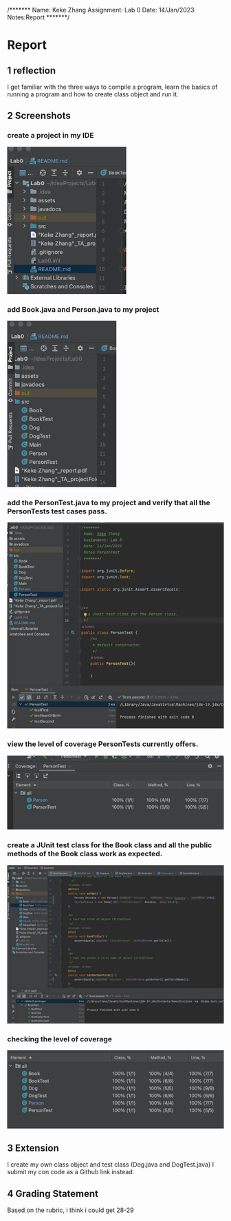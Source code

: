 /*******
Name: Keke Zhang
Assignment: Lab 0
Date: 14/Jan/2023
Notes:Report
*******/

# Report

## 1 reflection

I get familiar with the three ways to compile a program, learn the basics of running a program and how to create class object and run it.

## 2 Screenshots

### create a project in my IDE

![](./assets/README-1673832043186.png)

### add Book.java and Person.java to my project

![](./assets/README-1673832166107.png)

### add the PersonTest.java to my project and verify that all the PersonTests test cases pass.

![](./assets/README-1673832436289.png)

### view the level of coverage PersonTests currently offers.

![](./assets/README-1673833244520.png)

### create a JUnit test class for the Book class and all the public methods of the Book class work as expected.

![](./assets/README-1673833579174.png)

### checking the level of coverage

![](./assets/README-1673833778162.png)

## 3 Extension

I create my own class object and test class (Dog.java and DogTest.java)
I submit my con code as a Github link instead.

## 4 Grading Statement

Based on the rubric, i think i could get 28-29
